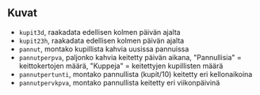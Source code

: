 ## Kuvat

- `kupit3d`, raakadata edellisen kolmen päivän ajalta
- `kupit23h`, raakadata edellisen kolmen päivän ajalta
- `pannut`, montako kupillista kahvia uusissa pannuissa
- `pannutperpva`, paljonko kahvia keitetty päivän aikana, "Pannullisia" = keittokertojen määrä, "Kuppeja" = keitettyjen kupillisten määrä
- `pannutpertunti`, montako pannullista (kupit/10) keitetty eri kellonaikoina
- `pannutpervkpva`, montako pannullista keitetty eri viikonpäivinä
